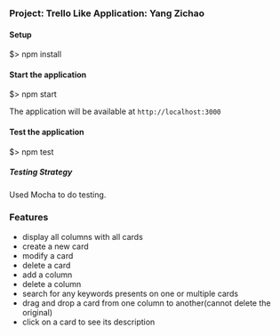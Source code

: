 ### Project: Trello Like Application: Yang Zichao


#### Setup

$> npm install

#### Start the application


$> npm start

The application will be available at `http://localhost:3000`

#### Test the application

$> npm test


##### Testing Strategy

Used Mocha to do testing. 


### Features

* display all columns with all cards
* create a new card
* modify a card
* delete a card
* add a column
* delete a column
* search for any keywords presents on one or multiple cards
* drag and drop a card from one column to another(cannot delete the original)
* click on a card to see its description

